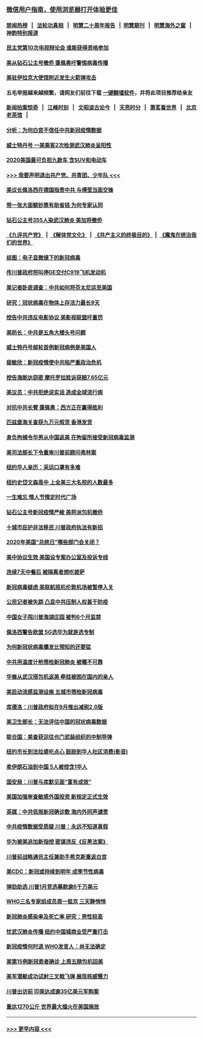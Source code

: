 ### [微信用户指南，使用浏览器打开体验更佳](https://github.com/gfw-breaker/banned-news1/blob/master/indexes/wechat-guide.md?t=0)
#### [禁闻热榜](热点新闻.md?t=0)  &nbsp;&nbsp;|&nbsp;&nbsp; [法轮功真相](https://github.com/gfw-breaker/truth/blob/master/README.md?t=0) &nbsp;&nbsp;|&nbsp;&nbsp; [明慧二十周年报告](https://github.com/gfw-breaker/mh-reports/blob/master/README.md?t=0) &nbsp;&nbsp;|&nbsp;&nbsp;[明慧期刊](https://github.com/gfw-breaker/mh-qikan) &nbsp;&nbsp;|&nbsp;&nbsp; [明慧海外之窗](https://github.com/gfw-breaker/mh-news/blob/master/README.md?t=0) &nbsp;&nbsp;|&nbsp;&nbsp; [神韵特别报道](https://github.com/gfw-breaker/mh-news/blob/master/shenyun.md?t=0)
#### [民主党第10次电视辩论会 谁能获得资格参加](../pages/nsc412/n11873552.md?t=02170802) 
#### [美从钻石公主号撤侨 蓬佩奥吁警惕病毒传播](../pages/nsc412/n11873617.md?t=02170802) 
#### [美驻伊拉克大使馆附近发生火箭弹攻击](../pages/nsc412/n11873428.md?t=02170802) 
#### 五毛举报越来越频繁，请网友们前往下载 [一键翻墙软件](https://github.com/gfw-breaker/ssr-accounts)，并将此项目推荐给亲友
#### [新闻拍案惊奇](https://github.com/gfw-breaker/banned-news1/blob/master/pages/link4.md) &nbsp;&nbsp;|&nbsp;&nbsp; [江峰时刻](https://github.com/gfw-breaker/banned-news1/blob/master/pages/link4.md) &nbsp;&nbsp;|&nbsp;&nbsp; [文昭谈古论今](https://github.com/gfw-breaker/banned-news1/blob/master/pages/link4.md) &nbsp;&nbsp;|&nbsp;&nbsp; [天亮时分](https://github.com/gfw-breaker/banned-news1/blob/master/pages/link4.md) &nbsp;&nbsp;|&nbsp;&nbsp; [萧茗看世界](https://github.com/gfw-breaker/banned-news1/blob/master/pages/link4.md) &nbsp;&nbsp;|&nbsp;&nbsp; [北京老茶馆](https://github.com/gfw-breaker/banned-news1/blob/master/pages/link4.md) &nbsp;&nbsp;|&nbsp;&nbsp; 
#### [分析：为何白宫不信任中共新冠疫情数据](../pages/nsc412/n11872473.md?t=02170802) 
#### [威士特丹号 一美乘客2次检测武汉肺炎呈阳性](../pages/nsc412/n11873169.md?t=02170802) 
#### [2020美国最可负担九款车 含SUV和电动车](../pages/nsc412/n11860334.md?t=02170802) 
#### [>>> 我要声明退出共产党、共青团、少年队 <<<](https://github.com/begood0513/goodnews/blob/master/quit/letter.md) 
#### [美议长佩洛西在德国指责中共 与傅莹当面交锋](../pages/nsc412/n11872375.md?t=02170802) 
#### [带一张大面额钞票有助省钱 为何专家认同](../pages/nsc412/n11870166.md?t=02170802) 
#### [钻石公主号355人染武汉肺炎 美加将撤侨](../pages/nsc412/n11872392.md?t=02170802) 
#### [《九评共产党》](https://github.com/begood0513/9ping.md/blob/master/README.md) &nbsp;|&nbsp; [《解体党文化》](../../../../jtdwh.md/blob/master/README.md)  &nbsp;|&nbsp; [《共产主义的终极目的》](../../../../gczydzjmd.md/blob/master/README.md) &nbsp;|&nbsp; [《魔鬼在统治我们的世界》](../../../../mgztzwmdsj.md/blob/master/README.md) 
#### [组图：电子显微镜下的新冠病毒](../pages/nsc412/n11872057.md?t=02170802) 
#### [传川普政府将叫停GE交付C919飞机发动机](../pages/nsc412/n11871600.md?t=02170802) 
#### [美记者卧底调查：中共如何将芬太尼运至美国](../pages/nsc412/n11871821.md?t=02170802) 
#### [研究：冠状病毒在物体上存活力最长9天](../pages/nsc412/n11871871.md?t=02170802) 
#### [控告中共违反电影协议 美影视联盟吁重罚](../pages/nsc412/n11871820.md?t=02170802) 
#### [美防长：中共是五角大楼头号问题](../pages/nsc412/n11871768.md?t=02170802) 
#### [威士特丹号邮轮首例新冠病例是美国人](../pages/nsc412/n11871731.md?t=02170802) 
#### [裴敏欣：新冠疫情使中共陷严重政治危机](../pages/nsc412/n11871514.md?t=02170802) 
#### [控告海能达窃密 摩托罗拉胜诉获赔7.65亿元](../pages/nsc412/n11871594.md?t=02170802) 
#### [美议员：中共拒绝说实话 造成全球流行病](../pages/nsc412/n11871582.md?t=02170802) 
#### [对抗中共长臂 蓬佩奥：西方正在赢得胜利](../pages/nsc412/n11871500.md?t=02170802) 
#### [匹兹堡海关查获九万元假货 香港发货](../pages/nsc412/n11870716.md?t=02170802) 
#### [身负拘捕令华男从中国返美  在拘留所接受新冠病毒监测](../pages/nsc412/n11870710.md?t=02170802) 
#### [美司法部长下令重审川普前顾问弗林案](../pages/nsc412/n11870258.md?t=02170802) 
#### [纽约华人亲历：采运口罩有多难](../pages/nsc412/n11870531.md?t=02170802) 
#### [纽约史岱文森高中  上全美三大名校的人数最多](../pages/nsc412/n11870557.md?t=02170802) 
#### [一生难忘 情人节情定时代广场](../pages/nsc412/n11870536.md?t=02170802) 
#### [钻石公主号新冠疫情严峻 美将派包机撤侨](../pages/nsc412/n11870505.md?t=02170802) 
#### [十城市庇护非法移民 川普政府执法有新招](../pages/nsc412/n11870410.md?t=02170802) 
#### [2020年美国“总统日”哪些部门会关闭？](../pages/nsc412/n11870148.md?t=02170802) 
#### [美中协议生效 美国设专案办公室及投诉专线](../pages/nsc412/n11870266.md?t=02170802) 
#### [连续7天中餐后 被隔离者想吃披萨](../pages/nsc412/n11870243.md?t=02170802) 
#### [新冠病毒疑虑 美联航班机伦敦机场被暂停入关](../pages/nsc412/n11870015.md?t=02170802) 
#### [公民记者被失踪 凸显中共压制人权甚于防疫](../pages/nsc412/n11870042.md?t=02170802) 
#### [中国女子闯川普海湖庄园 被判6个月监禁](../pages/nsc412/n11869919.md?t=02170802) 
#### [佩洛西警告欧盟 5G选华为就是选专制](../pages/nsc412/n11869898.md?t=02170802) 
#### [为何新冠状病毒爆发比预知的还要猛](../pages/nsc412/n11869828.md?t=02170802) 
#### [中共用温度计枪筛检新冠肺炎 被曝不可靠](../pages/nsc412/n11869707.md?t=02170802) 
#### [华裔从武汉搭包机返美 牵挂被困在国内的亲人](../pages/nsc412/n11869711.md?t=02170802) 
#### [美启动流感监测设施 五城市筛检新冠病毒](../pages/nsc412/n11869689.md?t=02170802) 
#### [库德洛：川普政府拟在9月推出减税2.0版](../pages/nsc412/n11869627.md?t=02170802) 
#### [美卫生部长：无法评估中国的冠状病毒数据](../pages/nsc412/n11869301.md?t=02170802) 
#### [联合国：美查获运往也门武装组织的中制导弹](../pages/nsc412/n11868677.md?t=02170802) 
#### [纽约市长到法拉盛吃点心  鼓励到华人社区消费(影音)](../pages/nsc412/n11868197.md?t=02170802) 
#### [卖伊朗石油到中国  5人被控含1华人](../pages/nsc412/n11867988.md?t=02170802) 
#### [国安局：川普与库默见面“富有成效”](../pages/nsc412/n11867976.md?t=02170802) 
#### [美国加强审查敏感外国投资 新规定正式生效](../pages/nsc412/n11868041.md?t=02170802) 
#### [英媒：中共低报新冠确诊数 海内外同声谴责](../pages/nsc412/n11867421.md?t=02170802) 
#### [中共疫情数据受质疑 川普：永远不知道真假](../pages/nsc412/n11867195.md?t=02170802) 
#### [华为被美追加新指控 密谋违反《反黑法案》](../pages/nsc412/n11867191.md?t=02170802) 
#### [川普前战略通讯主任兼助手希克斯重返白宫](../pages/nsc412/n11867104.md?t=02170802) 
#### [美CDC：新冠或持续到明年 成季节性病毒](../pages/nsc412/n11867279.md?t=02170802) 
#### [弹劾助选 川普1月竞选募款逾6千万美元](../pages/nsc412/n11866950.md?t=02170802) 
#### [WHO三名专家组成员周一抵京 三天静悄悄](../pages/nsc412/n11866947.md?t=02170802) 
#### [新冠肺炎感染率及死亡率 研究：男性较高](../pages/nsc412/n11866956.md?t=02170802) 
#### [忧武汉肺炎传播 纽约中国城商业受严重打击](../pages/nsc412/n11866902.md?t=02170802) 
#### [新冠疫情何时退 WHO发言人：尚无法确定](../pages/nsc412/n11866864.md?t=02170802) 
#### [美第15例新冠患者确诊 上周五随包机回美](../pages/nsc412/n11866852.md?t=02170802) 
#### [美军潜艇成功试射三叉戟飞弹 展现核威慑力](../pages/nsc412/n11866046.md?t=02170802) 
#### [川普出访前 印美达成逾35亿美元军购案](../pages/nsc412/n11865444.md?t=02170802) 
#### [重达1270公斤 世界最大烟火在美国施放](../pages/nsc412/n11865198.md?t=02170802) 

----
#### [ >>> 更早内容 <<< ](../indexes/nsc412-earlier.md)
